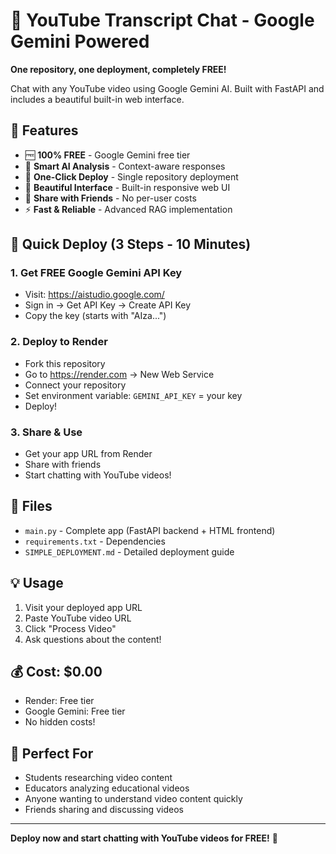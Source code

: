 # 🎥 YouTube Transcript Chat - Google Gemini Powered

**One repository, one deployment, completely FREE!**

Chat with any YouTube video using Google Gemini AI. Built with FastAPI and includes a beautiful built-in web interface.

## 🌟 Features
- 🆓 **100% FREE** - Google Gemini free tier
- 🎯 **Smart AI Analysis** - Context-aware responses  
- 🚀 **One-Click Deploy** - Single repository deployment
- 💬 **Beautiful Interface** - Built-in responsive web UI
- 👥 **Share with Friends** - No per-user costs
- ⚡ **Fast & Reliable** - Advanced RAG implementation

## 🚀 Quick Deploy (3 Steps - 10 Minutes)

### 1. Get FREE Google Gemini API Key
- Visit: https://aistudio.google.com/
- Sign in → Get API Key → Create API Key
- Copy the key (starts with "AIza...")

### 2. Deploy to Render
- Fork this repository
- Go to https://render.com → New Web Service  
- Connect your repository
- Set environment variable: `GEMINI_API_KEY` = your key
- Deploy!

### 3. Share & Use
- Get your app URL from Render
- Share with friends
- Start chatting with YouTube videos!

## 📁 Files
- `main.py` - Complete app (FastAPI backend + HTML frontend)
- `requirements.txt` - Dependencies
- `SIMPLE_DEPLOYMENT.md` - Detailed deployment guide

## 💡 Usage
1. Visit your deployed app URL
2. Paste YouTube video URL
3. Click "Process Video"
4. Ask questions about the content!

## 💰 Cost: $0.00
- Render: Free tier
- Google Gemini: Free tier  
- No hidden costs!

## 🎯 Perfect For
- Students researching video content
- Educators analyzing educational videos
- Anyone wanting to understand video content quickly
- Friends sharing and discussing videos

---

**Deploy now and start chatting with YouTube videos for FREE!** 🎊
